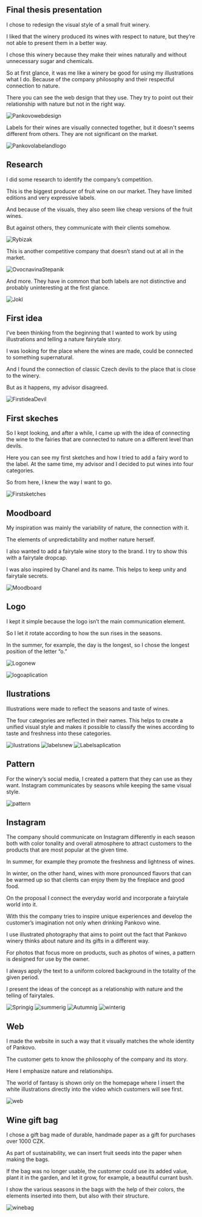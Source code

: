 ## Final thesis presentation

I chose to redesign the visual style of a small fruit winery.

I liked that the winery produced its wines with respect to nature, but they’re not able to present them in a better way.

I chose this winery because they make their wines naturally and without unnecessary sugar and chemicals.

So at first glance, it was me like a winery be good for using my illustrations what I do. Because of the company philosophy and their respectful connection to nature.

There you can see the web design that they use. They try to point out their relationship with nature but not in the right way.


![Pankovowebdesign](pankovo.jpg)

Labels for their wines are visually connected together, but it doesn't seems different from others. 
They are not significant on the market.

![Pankovolabelandlogo](pankovolabelandlogo.jpg)
 
## Research 

I did some research to identify the company’s competition.

This is the biggest producer of fruit wine on our market. They have limited editions and very expressive labels.

And because of the visuals, they also seem like cheap versions of the fruit wines.

But against others, they communicate with their clients somehow.

![Rybizak](rybizak.jpg)

This is another competitive company that doesn’t stand out at all in the market.

![OvocnavinaStepanik](ovocnavina.jpg)

And more. They have in common that both labels are not distinctive and probably uninteresting at the first glance.

![Jokl](jokl.jpg)

## First idea

I’ve been thinking from the beginning that I wanted to work by using illustrations and telling a nature fairytale story.

I was looking for the place where the wines are made, could be connected to something supernatural.

And I found the connection of classic Czech devils to the place that is close to the winery.

But as it happens, my advisor disagreed.


![FirstideaDevil](firstidea.jpg)

## First skeches

So I kept looking, and after a while, I came up with the idea of connecting the wine to the fairies that are connected to nature on a different level than devils.

Here you can see my first sketches and how I tried to add a fairy word to the label. At the same time, my advisor and I decided to put wines into four categories.

So from here, I knew the way I want to go.

![Firstsketches](firstsketches.jpg)

## Moodboard

My inspiration was mainly the variability of nature, the connection with it. 

The elements of unpredictability and mother nature herself.

I also wanted to add a fairytale wine story to the brand. I try to show this with a fairytale dropcap. 

I was also inspired by Chanel and its name. This helps to keep unity and fairytale secrets.

![Moodboard](moodboard.jpg)

## Logo 

I kept it simple because the logo isn’t the main communication element.

So I let it rotate according to how the sun rises in the seasons.

In the summer, for example, the day is the longest, so I chose the longest position of the letter “o.”

![Logonew](logo.jpg)

![logoaplication](logoaplication.jpg)

## Ilustrations 

Illustrations were made to reflect the seasons and taste of wines.

The four categories are reflected in their names. This helps to create a unified visual style and makes it possible to classify the wines according to taste and freshness into these categories.

![ilustrations](ilustrations.jpg)
![labelsnew](labels.jpg)
![Labelsaplication](labelsaplication.jpg)

## Pattern 

For the winery’s social media, I created a pattern that they can use as they want. Instagram communicates by seasons while keeping the same visual style.

![pattern](pattern.jpg)

## Instagram

The company should communicate on Instagram differently in each season both with color tonality and overall atmosphere to attract customers to the products that are most popular at the given time.

In summer, for example they promote the freshness and lightness of wines.

In winter, on the other hand, wines with more pronounced flavors that can be warmed up so that clients can enjoy them by the fireplace and good food.

On the proposal I connect the everyday world and incorporate a fairytale world into it.

With this the company tries to inspire unique experiences and develop the customer’s imagination not only when drinking Pankovo wine.

I use illustrated photography that aims to point out the fact that Pankovo winery thinks about nature and its gifts in a different way.

For photos that focus more on products, such as photos of wines, a pattern is designed for use by the owner.

I always apply the text to a uniform colored background in the totality of the given period.

I present the ideas of the concept as a relationship with nature and the telling of fairytales.


![Springig](springinstagram.jpg)
![summerig](summerinsta.jpg)
![Autumnig](autumninsta.jpg)
![winterig](winterinsta.jpg)

## Web 

I made the website in such a way that it visually matches the whole identity of Pankovo.

The customer gets to know the philosophy of the company and its story.

Here I emphasize nature and relationships.

The world of fantasy is shown only on the homepage where I insert the white illustrations directly into the video which customers will see first.

![web](webdesign.jpg)

## Wine gift bag

I chose a gift bag made of durable, handmade paper as a gift for purchases over 1000 CZK.

As part of sustainability, we can insert fruit seeds into the paper when making the bags.

If the bag was no longer usable, the customer could use its added value, plant it in the garden, and let it grow, for example, a beautiful currant bush.

I show the various seasons in the bags with the help of their colors, the elements inserted into them, but also with their structure.

![winebag](bagforwines.jpg)
